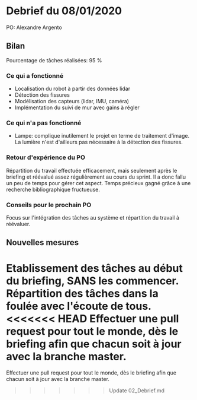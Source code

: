 # Debrief du 08/01/2020

PO: Alexandre Argento


## Bilan

Pourcentage de tâches réalisées: 95 %

### Ce qui a fonctionné

- Localisation du robot à partir des données lidar
- Détection des fissures
- Modélisation des capteurs (lidar, IMU, caméra) 
- Implémentation du suivi de mur avec gains à régler

### Ce qui n'a pas fonctionné

- Lampe: complique inutilement le projet en terme de traitement d'image. La lumière n'est d'ailleurs pas nécessaire à la détection des fissures.

### Retour d'expérience du PO

Répartition du travail effectuée efficacement, mais seulement après le briefing et réévalué assez régulièrement au cours du sprint.
Il a donc fallu un peu de temps pour gérer cet aspect.
Temps précieux gagné grâce à une recherche bibliographique fructueuse.


### Conseils pour le prochain PO

Focus sur l'intégration des tâches au système et répartition du travail à réévaluer.


## Nouvelles mesures

Etablissement des tâches au début du briefing, SANS les commencer.
Répartition des tâches dans la foulée avec l'écoute de tous.
<<<<<<< HEAD
Effectuer une pull request pour tout le monde, dès le briefing afin que chacun soit à jour avec la branche master.
=======
Effectuer une pull request pour tout le monde, dès le briefing afin que chacun soit à jour avec la branche master.
>>>>>>> Update 02_Debrief.md
